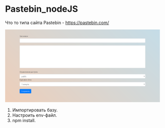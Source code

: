 # Pastebin_nodeJS
Что то типа сайта Pastebin - https://pastebin.com/

![Image alt](https://github.com/we1rdTycoon/Pastebin_nodeJS/raw/main/image.png)
1) Импортировать базу.  
2) Настроить env-файл.  
3) npm install.  
